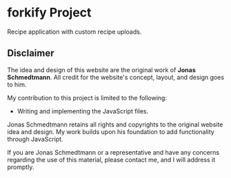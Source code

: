 # forkify Project

Recipe application with custom recipe uploads.

## Disclaimer

The idea and design of this website are the original work of **Jonas Schmedtmann**. All credit for the website's concept, layout, and design goes to him.

My contribution to this project is limited to the following:

- Writing and implementing the JavaScript files.

Jonas Schmedtmann retains all rights and copyrights to the original website idea and design. My work builds upon his foundation to add functionality through JavaScript.

If you are Jonas Schmedtmann or a representative and have any concerns regarding the use of this material, please contact me, and I will address it promptly.
